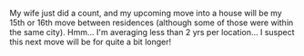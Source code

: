 My wife just did a count, and my upcoming move into a house will be my 15th or 16th move between residences (although some of those were within the same city). Hmm... I'm averaging less than 2 yrs per location... I suspect this next move will be for quite a bit longer!